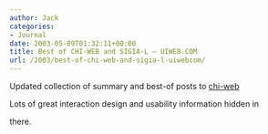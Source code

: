 ```yaml
---
author: Jack
categories:
- Journal
date: 2003-05-09T01:32:11+00:00
title: Best of CHI-WEB and SIGIA-L – UIWEB.COM
url: /2003/best-of-chi-web-and-sigia-l-uiwebcom/
---
```


Updated collection of summary and best-of posts to [chi-web][1]

Lots of great interaction design and usability information hidden in

there.

 [1]: //www.uiweb.com/other/chiweb.htm”